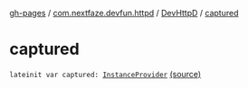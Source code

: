 [gh-pages](../../index.md) / [com.nextfaze.devfun.httpd](../index.md) / [DevHttpD](index.md) / [captured](.)

# captured

`lateinit var captured: `[`InstanceProvider`](../../com.nextfaze.devfun.inject/-instance-provider/index.md) [(source)](https://github.com/NextFaze/dev-fun/tree/master/devfun-httpd/src/main/java/com/nextfaze/devfun/httpd/HttpD.kt#L49)